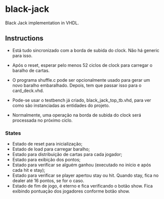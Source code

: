 black-jack
==========

Black Jack implementation in VHDL.

Instructions
-------

* Está tudo sincronizado com a borda de subida do clock. Não há generic para isso.

* Após o reset, esperar pelo menos 52 ciclos de clock para carregar o baralho de cartas.

* O programa shuffle.c pode ser opcionalmente usado para gerar um novo baralho embaralhado. Depois, tem que passar isso para o card_deck.vhd.

* Pode-se usar o testbench já criado, black_jack_top_tb.vhd, para ver como são instanciadas as entidades do projeto.

* Normalmente, uma operação na borda de subida do clock será processada no próximo ciclo.

### States

* Estado de reset para inicialização;
* Estado de load para carregar baralho;
* Estado para distribuição de cartas para cada jogador;
* Estado para exibição dos pontos;
* Estado para verificar se alguém ganhou (executado no início e após cada hit e stay);
* Estado para verificar se player apertou stay ou hit. Quando stay, fica no dealer até 16 pontos, se for o caso.
* Estado de fim de jogo, é eterno e fica verificando o botão show. Fica exibindo pontuação dos jogadores conforme botão show.

